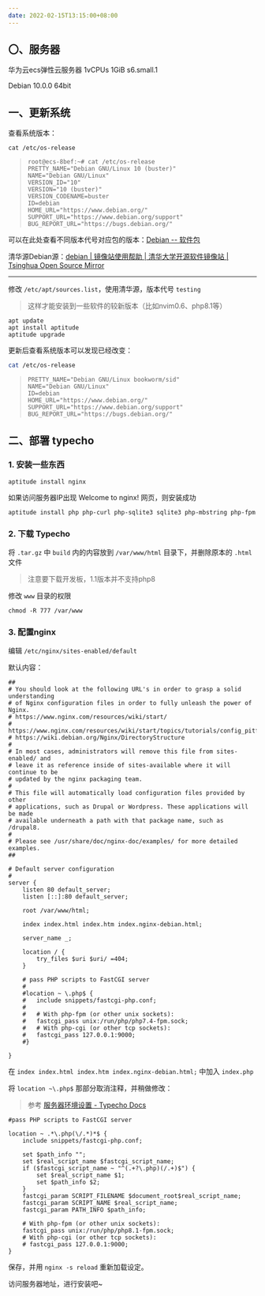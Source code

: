 ```yaml
---
date: 2022-02-15T13:15:00+08:00
---
```


## 〇、服务器

华为云ecs弹性云服务器
1vCPUs 1GiB s6.small.1

Debian 10.0.0 64bit

## 一、更新系统

查看系统版本：

```
cat /etc/os-release
```

> ```
> root@ecs-8bef:~# cat /etc/os-release 
> PRETTY_NAME="Debian GNU/Linux 10 (buster)"
> NAME="Debian GNU/Linux"
> VERSION_ID="10"
> VERSION="10 (buster)"
> VERSION_CODENAME=buster
> ID=debian
> HOME_URL="https://www.debian.org/"
> SUPPORT_URL="https://www.debian.org/support"
> BUG_REPORT_URL="https://bugs.debian.org/"
> ```

可以在此处查看不同版本代号对应包的版本：[Debian -- 软件包](https://www.debian.org/distrib/packages)

清华源Debian源：[debian | 镜像站使用帮助 | 清华大学开源软件镜像站 | Tsinghua Open Source Mirror](https://mirrors.tuna.tsinghua.edu.cn/help/debian/)

---

修改 `/etc/apt/sources.list`，使用清华源，版本代号 `testing`

> 这样才能安装到一些软件的较新版本（比如nvim0.6、php8.1等）

```
apt update
apt install aptitude
aptitude upgrade
```

更新后查看系统版本可以发现已经改变：

```bash
cat /etc/os-release
```

> ```
> PRETTY_NAME="Debian GNU/Linux bookworm/sid"
> NAME="Debian GNU/Linux"
> ID=debian
> HOME_URL="https://www.debian.org/"
> SUPPORT_URL="https://www.debian.org/support"
> BUG_REPORT_URL="https://bugs.debian.org/"
> ```

## 二、部署 typecho

### 1. 安装一些东西

```
aptitude install nginx
```

如果访问服务器IP出现 Welcome to nginx! 网页，则安装成功

```
aptitude install php php-curl php-sqlite3 sqlite3 php-mbstring php-fpm
```

### 2. 下载 Typecho

将 `.tar.gz` 中 `build` 内的内容放到 `/var/www/html` 目录下，并删除原本的 `.html` 文件

> 注意要下载开发板，1.1版本并不支持php8

修改 `www` 目录的权限

```
chmod -R 777 /var/www
```

### 3. 配置nginx

编辑 `/etc/nginx/sites-enabled/default`

默认内容：

```nginx
##
# You should look at the following URL's in order to grasp a solid understanding
# of Nginx configuration files in order to fully unleash the power of Nginx.
# https://www.nginx.com/resources/wiki/start/
# https://www.nginx.com/resources/wiki/start/topics/tutorials/config_pitfalls/
# https://wiki.debian.org/Nginx/DirectoryStructure
#
# In most cases, administrators will remove this file from sites-enabled/ and
# leave it as reference inside of sites-available where it will continue to be
# updated by the nginx packaging team.
#
# This file will automatically load configuration files provided by other
# applications, such as Drupal or Wordpress. These applications will be made
# available underneath a path with that package name, such as /drupal8.
#
# Please see /usr/share/doc/nginx-doc/examples/ for more detailed examples.
##

# Default server configuration
#
server {
	listen 80 default_server;
	listen [::]:80 default_server;

	root /var/www/html;

	index index.html index.htm index.nginx-debian.html;

	server_name _;

	location / {
		try_files $uri $uri/ =404;
	}

	# pass PHP scripts to FastCGI server
	#
	#location ~ \.php$ {
	#	include snippets/fastcgi-php.conf;
	#
	#	# With php-fpm (or other unix sockets):
	#	fastcgi_pass unix:/run/php/php7.4-fpm.sock;
	#	# With php-cgi (or other tcp sockets):
	#	fastcgi_pass 127.0.0.1:9000;
	#}

}

```

在 `index index.html index.htm index.nginx-debian.html;` 中加入 `index.php`

将 `location ~\.php$` 那部分取消注释，并稍做修改：

> 参考 [服务器环境设置 - Typecho Docs](http://docs.typecho.org/servers)

```nginx
#pass PHP scripts to FastCGI server

location ~ .*\.php(\/.*)*$ {
    include snippets/fastcgi-php.conf;

    set $path_info "";
    set $real_script_name $fastcgi_script_name;
    if ($fastcgi_script_name ~ "^(.+?\.php)(/.+)$") {
        set $real_script_name $1;
        set $path_info $2;
    }
    fastcgi_param SCRIPT_FILENAME $document_root$real_script_name;
    fastcgi_param SCRIPT_NAME $real_script_name;
    fastcgi_param PATH_INFO $path_info;

    # With php-fpm (or other unix sockets):
    fastcgi_pass unix:/run/php/php8.1-fpm.sock;
    # With php-cgi (or other tcp sockets):
    # fastcgi_pass 127.0.0.1:9000;
}
```

保存，并用 `nginx -s reload` 重新加载设定。

访问服务器地址，进行安装吧~

